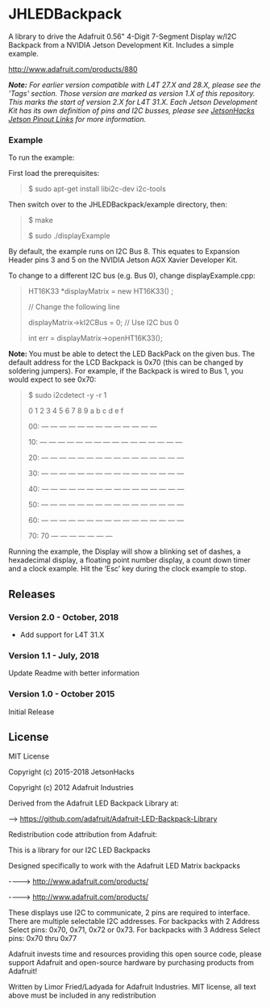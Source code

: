 # JHLEDBackpack

A library to drive the Adafruit 0.56" 4-Digit 7-Segment Display w/I2C Backpack
from a NVIDIA Jetson Development Kit. Includes a simple example.

http://www.adafruit.com/products/880

<em><strong>Note:</strong> For earlier version compatible with L4T 27.X and 28.X, please see the 'Tags' section. Those version are marked as version 1.X of this repository. This marks the start of version 2.X for L4T 31.X. Each Jetson Development Kit has its own definition of pins and I2C busses, please see <a href="https://wp.me/P7ZgI9-123" title="JetsonHacks" target="_blank">JetsonHacks Jetson Pinout Links</a> for more information.</em>

<h3>Example</h3>
To run the example:

First load the prerequisites:

<blockquote>
$ sudo apt-get install libi2c-dev i2c-tools</blockquote>

Then switch over to the JHLEDBackpack/example directory, then:

<blockquote>
$ make
  
$ sudo ./displayExample</blockquote>

By default, the example runs on I2C Bus 8. This equates to Expansion Header pins 3 and 5 on the NVIDIA Jetson AGX Xavier Developer Kit.

To change to a different I2C bus (e.g. Bus 0), change displayExample.cpp:

<blockquote>
HT16K33 *displayMatrix = new HT16K33() ;
  
// Change the following line

displayMatrix->kI2CBus = 0; // Use I2C bus 0 

int err = displayMatrix->openHT16K33();</blockquote>

<strong>Note: </strong> You must be able to detect the LED BackPack on the given bus. The default address for the LCD Backpack is 0x70 (this can be changed by soldering jumpers). For example, if the Backpack is wired to Bus 1, you would expect to see 0x70:

<blockquote>
$ sudo i2cdetect -y -r 1
  

0 1 2 3 4 5 6 7 8 9 a b c d e f

00: — — — — — — — — — — — — —

10: — — — — — — — — — — — — — — — —

20: — — — — — — — — — — — — — — — —

30: — — — — — — — — — — — — — — — —

40: — — — — — — — — — — — — — — — —

50: — — — — — — — — — — — — — — — —

60: — — — — — — — — — — — — — — — —

70: 70 — — — — — — —</blockquote>


Running the example, the Display will show a blinking set of dashes, a hexadecimal display, a floating point number display, a count down timer and a clock example. Hit the ‘Esc’ key during the clock example to stop.

<h2>Releases</h2>
<h3>Version 2.0 - October, 2018</h3>
<ul>
  <li>Add support for L4T 31.X</li>
</ul>

<h3>Version 1.1 - July, 2018</h3>
Update Readme with better information

<h3>Version 1.0 - October 2015</h3>
Initial Release

<h2>License</h2>

MIT License

Copyright (c) 2015-2018 JetsonHacks

Copyright (c) 2012  Adafruit Industries

Derived from the Adafruit LED Backpack Library at:

--> https://github.com/adafruit/Adafruit-LED-Backpack-Library

Redistribution code attribution from Adafruit:

  This is a library for our I2C LED Backpacks

  Designed specifically to work with the Adafruit LED Matrix backpacks

  ----> http://www.adafruit.com/products/

  ----> http://www.adafruit.com/products/

  These displays use I2C to communicate, 2 pins are required to
  interface. There are multiple selectable I2C addresses. For backpacks
  with 2 Address Select pins: 0x70, 0x71, 0x72 or 0x73. For backpacks
  with 3 Address Select pins: 0x70 thru 0x77

  Adafruit invests time and resources providing this open source code,
  please support Adafruit and open-source hardware by purchasing
  products from Adafruit!

  Written by Limor Fried/Ladyada for Adafruit Industries.
  MIT license, all text above must be included in any redistribution

